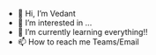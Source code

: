 - 👋 Hi, I’m Vedant 
- 👀 I’m interested in ...
- 🌱 I’m currently learning everything!!
- 📫 How to reach me Teams/Email

<!---
vedant-hl/vedant-hl is a ✨ special ✨ repository because its `README.md` (this file) appears on your GitHub profile.
You can click the Preview link to take a look at your changes.
--->
